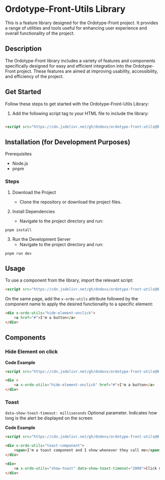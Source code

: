 
# Ordotype-Front-Utils Library

This is a feature library designed for the Ordotype-Front project. It provides a range of utilities and tools useful for enhancing user experience and overall functionality of the project.

## Description

The Ordotype-Front library includes a variety of features and components specifically designed for easy and efficient integration into the Ordotype-Front project. These features are aimed at improving usability, accessibility, and efficiency of the project.

## Get Started
Follow these steps to get started with the Ordotype-Front-Utils Library:


1. Add the following script tag to your HTML file to include the library:
```html

<script src="https://cdn.jsdelivr.net/gh/dndevs/ordotype-front-utils@0.0.1/src/${component}"></script>
```

## Installation (for Development Purposes)
Prerequisites
- Node.js
- pnpm

### Steps

1. Download the Project
   - Clone the repository or download the project files.

2. Install Dependencies
   - Navigate to the project directory and run:
```
pnpm install
```

3. Run the Development Server
    - Navigate to the project directory and run:
```
pnpm run dev
```

## Usage

To use a component from the library, import the relevant script:

```html
<script src="https://cdn.jsdelivr.net/gh/dndevs/ordotype-front-utils@0.0.1/src/hideElementOnClick.js"></script>
```

On the same page, add the `x-ordo-utils` attribute followed by the component name to apply the desired functionality to a specific element:

```html
<div x-ordo-utils="hide-element-onclick">
    <a href="#">I'm a button</a>
</div>
```



## Components
### Hide Element on click

**Code Example**
```html
<script src="https://cdn.jsdelivr.net/gh/dndevs/ordotype-front-utils@0.0.1/dist/hideElementOnClick.js"></script>

<div >
    <a x-ordo-utils="hide-element-onclick" href="#">I'm a button</a> 
</div>
```

### Toast

`data-show-toast-timeout: milliseconds` Optional parameter. Indicates how long is the alert be displayed on the screen

**Code Example**
```html
<script src="https://cdn.jsdelivr.net/gh/dndevs/ordotype-front-utils@0.0.1/dist/toast.js"></script>

<div x-ordo-utils="toast-component">
    <span>I'm a toast component and I show whenever they call me</span> 
</div>

<div>
    <a x-ordo-utils="show-toast" data-show-toast-timeout="2000">Click me to show the toast</a>
</div>
```